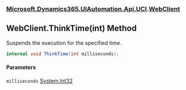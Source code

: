 ### [Microsoft.Dynamics365.UIAutomation.Api.UCI](Microsoft.Dynamics365.UIAutomation.Api.UCI.md 'Microsoft.Dynamics365.UIAutomation.Api.UCI').[WebClient](WebClient.md 'Microsoft.Dynamics365.UIAutomation.Api.UCI.WebClient')

## WebClient.ThinkTime(int) Method

Suspends the execution for the specified time.

```csharp
internal void ThinkTime(int milliseconds);
```
#### Parameters

<a name='Microsoft.Dynamics365.UIAutomation.Api.UCI.WebClient.ThinkTime(int).milliseconds'></a>

`milliseconds` [System.Int32](https://docs.microsoft.com/en-us/dotnet/api/System.Int32 'System.Int32')